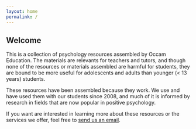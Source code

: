 ```yaml
---
layout: home
permalink: /
---
```


## Welcome

This is a collection of psychology resources assembled by Occam Education. The materials are relevants for teachers and tutors, and though none of the resources or materials assembled are harmful for students, they are bound to be more useful for adolescents and adults than younger (< 13 years) students.

These resources have been assembled because they work. We use and have used them with our students since 2008, and much of it is informed by research in fields that are now popular in positive psychology.

If you want are interested in learning more about these resources or the services we offer, feel free to [send us an email](mailto:info@occameducation.com).
